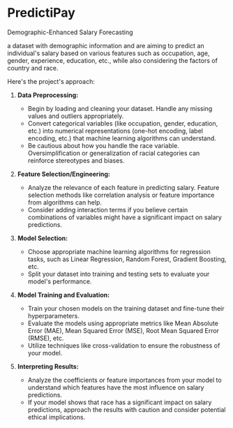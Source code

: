 # PredictiPay
 Demographic-Enhanced Salary Forecasting
 
a dataset with demographic information and are aiming to predict an individual's salary based on various features such as occupation, age, gender, experience, education, etc., while also considering the factors of country and race. 

Here's the project's approach:

1. **Data Preprocessing:**
   - Begin by loading and cleaning your dataset. Handle any missing values and outliers appropriately.
   - Convert categorical variables (like occupation, gender, education, etc.) into numerical representations (one-hot encoding, label encoding, etc.) that machine learning algorithms can understand.
   - Be cautious about how you handle the race variable. Oversimplification or generalization of racial categories can reinforce stereotypes and biases.

2. **Feature Selection/Engineering:**
   - Analyze the relevance of each feature in predicting salary. Feature selection methods like correlation analysis or feature importance from algorithms can help.
   - Consider adding interaction terms if you believe certain combinations of variables might have a significant impact on salary predictions.

3. **Model Selection:**
   - Choose appropriate machine learning algorithms for regression tasks, such as Linear Regression, Random Forest, Gradient Boosting, etc.
   - Split your dataset into training and testing sets to evaluate your model's performance.

4. **Model Training and Evaluation:**
   - Train your chosen models on the training dataset and fine-tune their hyperparameters.
   - Evaluate the models using appropriate metrics like Mean Absolute Error (MAE), Mean Squared Error (MSE), Root Mean Squared Error (RMSE), etc.
   - Utilize techniques like cross-validation to ensure the robustness of your model.

5. **Interpreting Results:**
   - Analyze the coefficients or feature importances from your model to understand which features have the most influence on salary predictions.
   - If your model shows that race has a significant impact on salary predictions, approach the results with caution and consider potential ethical implications.


